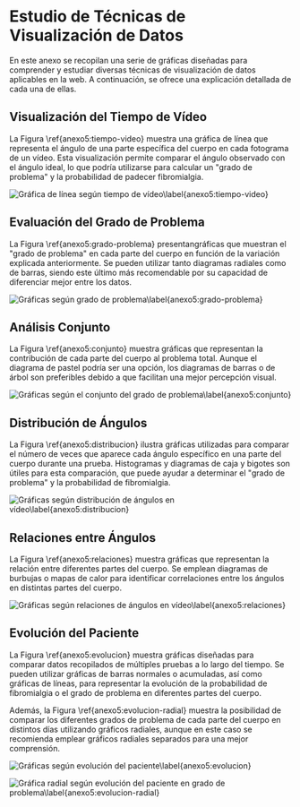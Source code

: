 # Estudio de Técnicas de Visualización de Datos

En este anexo se recopilan una serie de gráficas diseñadas para comprender y estudiar diversas técnicas de visualización de datos aplicables en la web. A continuación, se ofrece una explicación detallada de cada una de ellas.

## Visualización del Tiempo de Vídeo

La Figura \ref{anexo5:tiempo-video} muestra una gráfica de línea que representa el ángulo de una parte específica del cuerpo en cada fotograma de un vídeo. Esta visualización permite comparar el ángulo observado con el ángulo ideal, lo que podría utilizarse para calcular un "grado de problema" y la probabilidad de padecer fibromialgia.

![Gráfica de línea según tiempo de vídeo\label{anexo5:tiempo-video}](anx5_tiempo-video.png)

## Evaluación del Grado de Problema

La Figura \ref{anexo5:grado-problema} presentangráficas que muestran el "grado de problema" en cada parte del cuerpo en función de la variación explicada anteriormente. Se pueden utilizar tanto diagramas radiales como de barras, siendo este último más recomendable por su capacidad de diferenciar mejor entre los datos.

![Gráficas según grado de problema\label{anexo5:grado-problema}](anx5_grado-problema.png)

## Análisis Conjunto

La Figura \ref{anexo5:conjunto} muestra gráficas que representan la contribución de cada parte del cuerpo al problema total. Aunque el diagrama de pastel podría ser una opción, los diagramas de barras o de árbol son preferibles debido a que facilitan una mejor percepción visual.

![Gráficas según el conjunto del grado de problema\label{anexo5:conjunto}](anx5_conjunto.png)

## Distribución de Ángulos

La Figura \ref{anexo5:distribucion} ilustra gráficas utilizadas para comparar el número de veces que aparece cada ángulo específico en una parte del cuerpo durante una prueba. Histogramas y diagramas de caja y bigotes son útiles para esta comparación, que puede ayudar a determinar el "grado de problema" y la probabilidad de fibromialgia.

![Gráficas según distribución de ángulos en vídeo\label{anexo5:distribucion}](anx5_distribucion.png)

## Relaciones entre Ángulos

La Figura \ref{anexo5:relaciones} muestra gráficas que representan la relación entre diferentes partes del cuerpo. Se emplean diagramas de burbujas o mapas de calor para identificar correlaciones entre los ángulos en distintas partes del cuerpo.

![Gráficas según relaciones de ángulos en vídeo\label{anexo5:relaciones}](anx5_relaciones.png)

## Evolución del Paciente

La Figura \ref{anexo5:evolucion} muestra gráficas diseñadas para comparar datos recopilados de múltiples pruebas a lo largo del tiempo. Se pueden utilizar gráficas de barras normales o acumuladas, así como gráficas de líneas, para representar la evolución de la probabilidad de fibromialgia o el grado de problema en diferentes partes del cuerpo.

Además, la Figura \ref{anexo5:evolucion-radial} muestra la posibilidad de comparar los diferentes grados de problema de cada parte del cuerpo en distintos días utilizando gráficos radiales, aunque en este caso se recomienda emplear gráficos radiales separados para una mejor comprensión.

![Gráficas según evolución del paciente\label{anexo5:evolucion}](anx5_evolucion.png)

![Gráfica radial según evolución del paciente en grado de problema\label{anexo5:evolucion-radial}](anx5_evolucion-radial.png)



